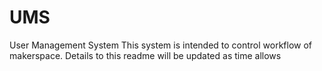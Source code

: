 # UMS
User Management System
This system is intended to control workflow of makerspace. Details to this readme will be updated as time allows
